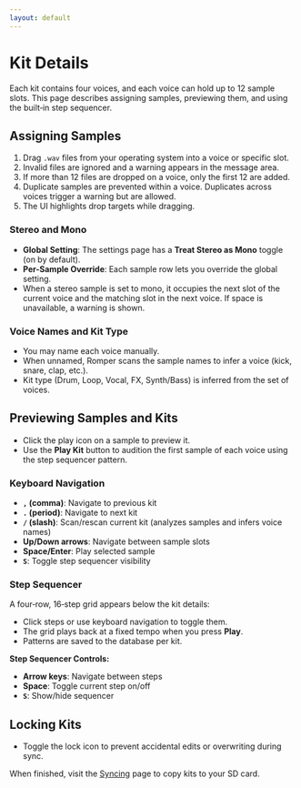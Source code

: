 ```yaml
---
layout: default
---
```


# Kit Details

Each kit contains four voices, and each voice can hold up to 12 sample slots. This page describes assigning samples, previewing them, and using the built‑in step sequencer.

## Assigning Samples

1. Drag `.wav` files from your operating system into a voice or specific slot.
2. Invalid files are ignored and a warning appears in the message area.
3. If more than 12 files are dropped on a voice, only the first 12 are added.
4. Duplicate samples are prevented within a voice. Duplicates across voices trigger a warning but are allowed.
5. The UI highlights drop targets while dragging.

### Stereo and Mono

- **Global Setting**: The settings page has a **Treat Stereo as Mono** toggle (on by default).
- **Per-Sample Override**: Each sample row lets you override the global setting.
- When a stereo sample is set to mono, it occupies the next slot of the current voice and the matching slot in the next voice. If space is unavailable, a warning is shown.

### Voice Names and Kit Type

- You may name each voice manually.
- When unnamed, Romper scans the sample names to infer a voice (kick, snare, clap, etc.).
- Kit type (Drum, Loop, Vocal, FX, Synth/Bass) is inferred from the set of voices.

## Previewing Samples and Kits

- Click the play icon on a sample to preview it.
- Use the **Play Kit** button to audition the first sample of each voice using the step sequencer pattern.

### Keyboard Navigation

- **`,` (comma)**: Navigate to previous kit
- **`.` (period)**: Navigate to next kit
- **`/` (slash)**: Scan/rescan current kit (analyzes samples and infers voice names)
- **Up/Down arrows**: Navigate between sample slots
- **Space/Enter**: Play selected sample
- **`S`**: Toggle step sequencer visibility

### Step Sequencer

A four‑row, 16‑step grid appears below the kit details:

- Click steps or use keyboard navigation to toggle them.
- The grid plays back at a fixed tempo when you press **Play**.
- Patterns are saved to the database per kit.

**Step Sequencer Controls:**

- **Arrow keys**: Navigate between steps
- **Space**: Toggle current step on/off
- **`S`**: Show/hide sequencer

## Locking Kits

- Toggle the lock icon to prevent accidental edits or overwriting during sync.

When finished, visit the [Syncing](./syncing.md) page to copy kits to your SD card.
